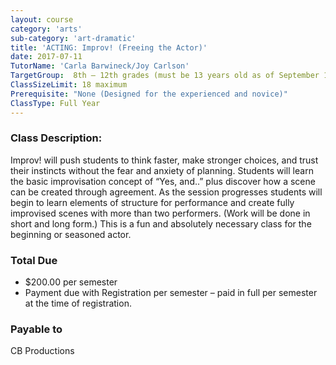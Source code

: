 ```yaml
---
layout: course
category: 'arts'
sub-category: 'art-dramatic'
title: 'ACTING: Improv! (Freeing the Actor)'
date: 2017-07-11
TutorName: 'Carla Barwineck/Joy Carlson'
TargetGroup:  8th – 12th grades (must be 13 years old as of September 1)
ClassSizeLimit: 18 maximum
Prerequisite: "None (Designed for the experienced and novice)"
ClassType: Full Year
---
```


### Class Description:
Improv! will push students to think faster, make stronger choices, and trust their instincts without the fear and anxiety of planning. Students will learn the basic improvisation concept of “Yes, and..” plus discover how a scene can be created through agreement. As the session progresses students will begin to learn elements of structure for performance and create fully improvised scenes with more than two performers. (Work will be done in short and long form.) This is a fun and absolutely necessary class for the beginning or seasoned actor.

### Total Due
* $200.00 per semester
* Payment due with Registration per semester – paid in full per semester at the time of registration.

### Payable to
CB Productions